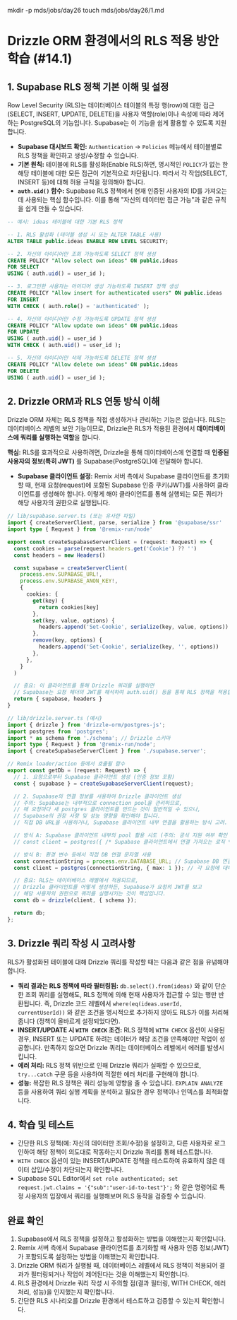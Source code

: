 mkdir -p mds/jobs/day26
touch mds/jobs/day26/1.md

# Drizzle ORM 환경에서의 RLS 적용 방안 학습 (#14.1)

## 1. Supabase RLS 정책 기본 이해 및 설정

Row Level Security (RLS)는 데이터베이스 테이블의 특정 행(row)에 대한 접근(SELECT, INSERT, UPDATE, DELETE)을 사용자 역할(role)이나 속성에 따라 제어하는 PostgreSQL의 기능입니다. Supabase는 이 기능을 쉽게 활용할 수 있도록 지원합니다.

-   **Supabase 대시보드 확인:** `Authentication` -> `Policies` 메뉴에서 테이블별로 RLS 정책을 확인하고 생성/수정할 수 있습니다.
-   **기본 원칙:** 테이블에 RLS를 활성화(Enable RLS)하면, 명시적인 `POLICY`가 없는 한 해당 테이블에 대한 모든 접근이 기본적으로 차단됩니다. 따라서 각 작업(SELECT, INSERT 등)에 대해 허용 규칙을 정의해야 합니다.
-   **`auth.uid()` 함수:** Supabase RLS 정책에서 현재 인증된 사용자의 ID를 가져오는 데 사용되는 핵심 함수입니다. 이를 통해 "자신의 데이터만 접근 가능"과 같은 규칙을 쉽게 만들 수 있습니다.

```sql
-- 예시: ideas 테이블에 대한 기본 RLS 정책

-- 1. RLS 활성화 (테이블 생성 시 또는 ALTER TABLE 사용)
ALTER TABLE public.ideas ENABLE ROW LEVEL SECURITY;

-- 2. 자신의 아이디어만 조회 가능하도록 SELECT 정책 생성
CREATE POLICY "Allow select own ideas" ON public.ideas
FOR SELECT
USING ( auth.uid() = user_id );

-- 3. 로그인한 사용자는 아이디어 생성 가능하도록 INSERT 정책 생성
CREATE POLICY "Allow insert for authenticated users" ON public.ideas
FOR INSERT
WITH CHECK ( auth.role() = 'authenticated' );

-- 4. 자신의 아이디어만 수정 가능하도록 UPDATE 정책 생성
CREATE POLICY "Allow update own ideas" ON public.ideas
FOR UPDATE
USING ( auth.uid() = user_id )
WITH CHECK ( auth.uid() = user_id );

-- 5. 자신의 아이디어만 삭제 가능하도록 DELETE 정책 생성
CREATE POLICY "Allow delete own ideas" ON public.ideas
FOR DELETE
USING ( auth.uid() = user_id );
```

## 2. Drizzle ORM과 RLS 연동 방식 이해

Drizzle ORM 자체는 RLS 정책을 직접 생성하거나 관리하는 기능은 없습니다. RLS는 데이터베이스 레벨의 보안 기능이므로, Drizzle은 RLS가 적용된 환경에서 **데이터베이스에 쿼리를 실행하는 역할**을 합니다.

**핵심:** RLS를 효과적으로 사용하려면, Drizzle을 통해 데이터베이스에 연결할 때 **인증된 사용자의 정보(특히 JWT)** 를 Supabase(PostgreSQL)에 전달해야 합니다.

-   **Supabase 클라이언트 설정:** Remix 서버 측에서 Supabase 클라이언트를 초기화할 때, 현재 요청(request)에 포함된 Supabase 인증 쿠키(JWT)를 사용하여 클라이언트를 생성해야 합니다. 이렇게 해야 클라이언트를 통해 실행되는 모든 쿼리가 해당 사용자의 권한으로 실행됩니다.

```typescript
// lib/supabase.server.ts (또는 유사한 파일)
import { createServerClient, parse, serialize } from '@supabase/ssr'
import type { Request } from '@remix-run/node'

export const createSupabaseServerClient = (request: Request) => {
  const cookies = parse(request.headers.get('Cookie') ?? '')
  const headers = new Headers()

  const supabase = createServerClient(
    process.env.SUPABASE_URL!,
    process.env.SUPABASE_ANON_KEY!,
    {
      cookies: {
        get(key) {
          return cookies[key]
        },
        set(key, value, options) {
          headers.append('Set-Cookie', serialize(key, value, options))
        },
        remove(key, options) {
          headers.append('Set-Cookie', serialize(key, '', options))
        },
      },
    }
  )

  // 중요: 이 클라이언트를 통해 Drizzle 쿼리를 실행하면
  // Supabase는 요청 헤더의 JWT를 해석하여 auth.uid() 등을 통해 RLS 정책을 적용합니다.
  return { supabase, headers }
}

// lib/drizzle.server.ts (예시)
import { drizzle } from 'drizzle-orm/postgres-js';
import postgres from 'postgres';
import * as schema from './schema'; // Drizzle 스키마
import type { Request } from '@remix-run/node';
import { createSupabaseServerClient } from './supabase.server';

// Remix loader/action 등에서 호출될 함수
export const getDb = (request: Request) => {
  // 1. 요청으로부터 Supabase 클라이언트 생성 (인증 정보 포함)
  const { supabase } = createSupabaseServerClient(request);

  // 2. Supabase의 연결 정보를 사용하여 Drizzle 클라이언트 생성
  // 주의: Supabase는 내부적으로 connection pool을 관리하므로,
  // 매 요청마다 새 postgres 클라이언트를 만드는 것이 일반적일 수 있으나,
  // Supabase의 권장 사항 및 성능 영향을 확인해야 합니다.
  // 직접 DB URL을 사용하거나, Supabase 클라이언트 내부 연결을 활용하는 방식 고려.

  // 방식 A: Supabase 클라이언트 내부의 pool 활용 시도 (주의: 공식 지원 여부 확인 필요)
  // const client = postgres({ /* Supabase 클라이언트에서 연결 가져오는 로직 */ });

  // 방식 B: 환경 변수 등에서 직접 DB 연결 문자열 사용
  const connectionString = process.env.DATABASE_URL; // Supabase DB 연결 문자열
  const client = postgres(connectionString, { max: 1 }); // 각 요청에 대해 연결 풀 제한 고려

  // 중요: RLS는 데이터베이스 레벨에서 적용되므로,
  // Drizzle 클라이언트를 어떻게 생성하든, Supabase가 요청의 JWT를 보고
  // 해당 사용자의 권한으로 쿼리를 실행시키는 것이 핵심입니다.
  const db = drizzle(client, { schema });

  return db;
};
```

## 3. Drizzle 쿼리 작성 시 고려사항

RLS가 활성화된 테이블에 대해 Drizzle 쿼리를 작성할 때는 다음과 같은 점을 유념해야 합니다.

-   **쿼리 결과는 RLS 정책에 따라 필터링됨:** `db.select().from(ideas)` 와 같이 단순한 조회 쿼리를 실행해도, RLS 정책에 의해 현재 사용자가 접근할 수 있는 행만 반환됩니다. 즉, Drizzle 코드 레벨에서 `where(eq(ideas.userId, currentUserId))` 와 같은 조건을 명시적으로 추가하지 않아도 RLS가 이를 처리해줍니다 (정책이 올바르게 설정되었다면).
-   **INSERT/UPDATE 시 `WITH CHECK` 조건:** RLS 정책에 `WITH CHECK` 옵션이 사용된 경우, INSERT 또는 UPDATE 하려는 데이터가 해당 조건을 만족해야만 작업이 성공합니다. 만족하지 않으면 Drizzle 쿼리는 데이터베이스 레벨에서 에러를 발생시킵니다.
-   **에러 처리:** RLS 정책 위반으로 인해 Drizzle 쿼리가 실패할 수 있으므로, `try...catch` 구문 등을 사용하여 적절한 에러 처리를 구현해야 합니다.
-   **성능:** 복잡한 RLS 정책은 쿼리 성능에 영향을 줄 수 있습니다. `EXPLAIN ANALYZE` 등을 사용하여 쿼리 실행 계획을 분석하고 필요한 경우 정책이나 인덱스를 최적화합니다.

## 4. 학습 및 테스트

-   간단한 RLS 정책(예: 자신의 데이터만 조회/수정)을 설정하고, 다른 사용자로 로그인하여 해당 정책이 의도대로 작동하는지 Drizzle 쿼리를 통해 테스트합니다.
-   `WITH CHECK` 옵션이 있는 INSERT/UPDATE 정책을 테스트하여 유효하지 않은 데이터 삽입/수정이 차단되는지 확인합니다.
-   Supabase SQL Editor에서 `set role authenticated; set request.jwt.claims = '{"sub":"user-id-to-test"}';` 와 같은 명령어로 특정 사용자의 입장에서 쿼리를 실행해보며 RLS 동작을 검증할 수 있습니다.

## 완료 확인

1.  Supabase에서 RLS 정책을 설정하고 활성화하는 방법을 이해했는지 확인합니다.
2.  Remix 서버 측에서 Supabase 클라이언트를 초기화할 때 사용자 인증 정보(JWT)가 포함되도록 설정하는 방법을 이해했는지 확인합니다.
3.  Drizzle ORM 쿼리가 실행될 때, 데이터베이스 레벨에서 RLS 정책이 적용되어 결과가 필터링되거나 작업이 제어된다는 것을 이해했는지 확인합니다.
4.  RLS 환경에서 Drizzle 쿼리 작성 시 주의할 점(결과 필터링, WITH CHECK, 에러 처리, 성능)을 인지했는지 확인합니다.
5.  간단한 RLS 시나리오를 Drizzle 환경에서 테스트하고 검증할 수 있는지 확인합니다. 